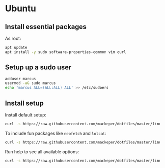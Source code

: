 # Ubuntu

## Install essential packages

As root:

```bash
apt update
apt install -y sudo software-properties-common vim curl
```

## Setup up a sudo user

```bash
adduser marcus
usermod -aG sudo marcus
echo 'marcus ALL=(ALL:ALL) ALL' >> /etc/sudoers
```

## Install setup

Install default setup:

```bash
curl -s https://raw.githubusercontent.com/mackeper/dotfiles/master/linux/ubuntu/install.sh | bash
```

To include fun packages like `neofetch` and `lolcat`:

```bash
curl -s https://raw.githubusercontent.com/mackeper/dotfiles/master/linux/ubuntu/install.sh | bash -s -- -f
```

Run help to see all available options:

```bash
curl -s https://raw.githubusercontent.com/mackeper/dotfiles/master/linux/ubuntu/install.sh | bash -s -- -h
```
